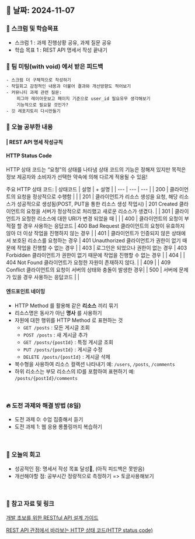 ## 📅 날짜: 2024-11-07


### 💬 스크럼 및 학습목표
- 스크럼 1 : 과제 진행상황 공유, 과제 질문 공유
- 학습 목표 1 : REST API 명세서 작성 끝내기

### 👥 팀 미팅(with void) 에서 받은 피드백
    - 스크럼 더 구체적으로 작성하기
    - 작일회고 감정적인 내용과 더불어 결과와 개선방향도 적어보기
    - 커뮤니티 과제 관련 질문: 
        피그마 레이아웃보고 페이지 기준으로 user_id 필요유무 생각해보기
        기능적으로 필요할 것인가?
    - 깃 레포지토리 다시만들기


### 📝 오늘 공부한 내용
#### | REST API 명세 작성규칙

#### HTTP Status Code

HTTP 상태 코드는 “요청”의 상태를 나타냄
상태 코드의 기능은 정해져 있지만 목적은 정보 제공자와 소비자가 선택한 약속에 의해 다르게 적용될 수 있음!

주요 HTTP 상태 코드:
| 상태코드 | 설명 | + 설명 |
| --- | --- | --- |
| 200 | 클라이언트의 요청을 정상적으로 수행함 |  |
| 201 | 클라이언트가 리소스 생성을 요청, 해당 리소스가 성공적으로 생성됨(POST, PUT을 통한 리소스 생성 작업시) | 201 Created 클라이언트의 요청을 서버가 정상적으로 처리했고 새로운 리소스가 생겼다. |
| 301 | 클라이언트가 요청한 리소스에 대한 URI가 변경 되었을 때 |  |
| 400 | 클라이언트의 요청이 부적절 할 경우 사용하는 응답코드 | 400 Bad Request 클라이언트의 요청이 유효하지 않아 더 이상 작업을 진행하지 않는 경우 |
| 401 | 클라이언트가 인증되지 않은 상태에서 보호된 리소스를 요청하는 경우 | 401 Unauthorized 클라이언트가 권한이 없기 때문에 작업을 진행할 수 없는 경우 |
| 403 | 로그인은 되었으나 권한이 없는 경우 | 403 Forbidden 클라이언트가 권한이 없기 때문에 작업을 진행할 수 없는 경우 |
| 404 |  | 404 Not Found 클라이언트가 요청한 자원이 존재하지 않다. |
| 409 |  | 409 Conflict 클라이언트의 요청이 서버의 상태와 충돌이 발생한 경우|
| 500 | 서버에 문제가 있을 경우 사용하는 응답코드 |  |


#### 엔드포인트 네이밍

- HTTP Method 를 활용해 같은 **리소스** 끼리 묶기
- 리소스명은 동사가 아닌 **명사** 를 사용하기
- 자원에 대한 행위를 HTTP Method 로 표현하는 것
    - `GET /posts` : 모든 게시글 조회
    - `POST /posts` : 새 게시글 추가
    - `GET /posts/{postId}` : 특정 게시글 조회
    - `PUT /posts/{postId}` : 게시글 수정
    - `DELETE /posts/{postId}` : 게시글 삭제
- 복수형을 사용하여 리소스 컬렉션 나타내기 예: `/users`, `/posts`, `/comments`
- 하위 리소스는 부모 리소스의 ID를 포함하여 표현하기 예: `/posts/{postId}/comments`


<br/>

### 🔥 도전 과제와 해결 방법 (8일)
- 도전 과제 0: 수업 집중해서 듣기
- 도전 과제 1: 웹 응용 롱폴링까지 복습하기

<br/>

### 💭 오늘의 회고
- 성공적인 점: 명세서 작성 목표 달성🎉, (아직 피드백은 못받음)
- 개선해야할 점: 공부시간 정량적으로 측정하기 => 토글사용해보기

<br/>

### 📁 참고 자료 및 링크
[개발 초보를 위한 RESTful API 설계 가이드](https://velog.io/@couchcoding/개발-초보를-위한-RESTful-API-설계-가이드)

[REST API 관점에서 바라보는 HTTP 상태 코드(HTTP status code)](https://sanghaklee.tistory.com/61)
